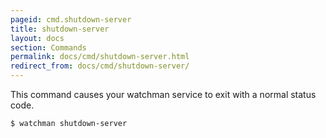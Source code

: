 ```yaml
---
pageid: cmd.shutdown-server
title: shutdown-server
layout: docs
section: Commands
permalink: docs/cmd/shutdown-server.html
redirect_from: docs/cmd/shutdown-server/
---
```


This command causes your watchman service to exit with a normal status code.

```bash
$ watchman shutdown-server
```
